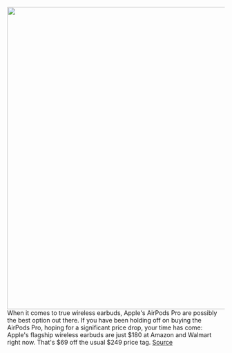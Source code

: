 <img src='https://cdn.vox-cdn.com/thumbor/gjStzEQYZP_nCRn11lkadTNwn8U=/0x0:2040x1360/1200x1200/filters:focal(1020x680:1021x681)/cdn.vox-cdn.com/uploads/chorus_asset/file/19336094/akrales_191030_3763_0446.jpg' width='700px' /><br/>
When it comes to true wireless earbuds, Apple's AirPods Pro are possibly the best option out there. If you have been holding off on buying the AirPods Pro, hoping for a significant price drop, your time has come: Apple's flagship wireless earbuds are just $180 at Amazon and Walmart right now. That's $69 off the usual $249 price tag.
<a href='https://www.theverge.com/2021/2/11/22278616/apple-airpods-pro-wireless-earbuds-deal-amazon-walmart'> Source <a/>